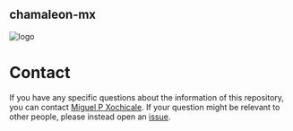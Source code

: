 chamaleon-mx
---

![logo](https://events.opensuse.org/system/conferences/logos/000/000/044/original/alext.png)



# Contact
If you have any specific questions about the information of this repository, 
you can contact [Miguel P Xochicale](http://mxochicale.github.io). 
If your question might be relevant to other people, please instead open an [issue](https://github.com/mxochicale/opendatasets-for-ml4mx/issues).
